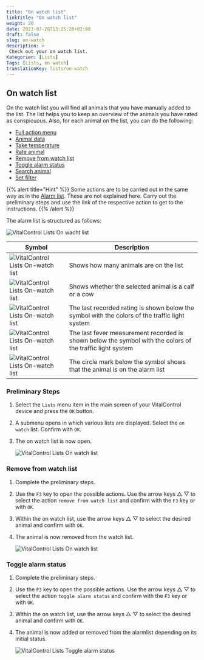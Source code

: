 ```yaml
---
title: "On watch list"
linkTitle: "On watch list"
weight: 20
date: 2023-07-28T13:25:28+02:00
draft: false
slug: on-watch
description: >
 Check out your on watch list. 
Kategorien: [Lists]
Tags: [Lists, on watch]
translationKey: lists/on-watch
---
```

## On watch list

On the watch list you will find all animals that you have manually added to the list. The list helps you to keep an overview of the animals you have rated as conspicuous. Also, for each animal on the list, you can do the following:

- [Full action menu](../alarm/#full-action-menu)
- [Animal data](../alarm/#animal-data)
- [Take temperature](../alarm/#take-temperature)
- [Rate animal](../alarm/#rate-animal)
- [Remove from watch list](#remove-from-watch-list)
- [Toggle alarm status](#toggle-alarm-status)
- [Search animal](../alarm/#search-animal)
- [Set filter](../alarm/#set-filter)

{{% alert title="Hint" %}}
Some actions are to be carried out in the same way as in the [Alarm list](../alarm). These are not explained here. Carry out the preliminary steps and use the link of the respective action to get to the instructions.
{{% /alert %}}

The alarm list is structured as follows:

   ![VitalControl Lists On wacht list](../images/onwatchstructure.png "Structure of the on watch list")

|Symbol   | Description
|-------  |----
   ![VitalControl Lists On-watch list](../images/kopf.png "Head") | Shows how many animals are on the list
| ![VitalControl Lists On-watch list](../images/kopf2.png "ID") | Shows whether the selected animal is a calf or a cow
| ![VitalControl Lists On-watch list](../images/auge.png "Rating") | The last recorded rating is shown below the symbol with the colors of the traffic light system
|![VitalControl Lists On-watch list](../images/thermometer.png "Thermometer") | The last fever measurement recorded is shown below the symbol with the colors of the traffic light system
|![VitalControl Lists On-watch list](../images/alarm2.png "Alarm") | The circle mark below the symbol shows that the animal is on the alarm list

### Preliminary Steps

1. Select the `Lists` menu item in the main screen of your VitalControl device and press the `OK` button.

2. A submenu opens in which various lists are displayed. Select the `on watch` list. Confirm with `OK`.

3. The on watch list is now open.

   ![VitalControl Lists On watch list](../images/firststeps2.png "Preliminary Steps")

### Remove from watch list

1. Complete the preliminary steps.

2. Use the `F3` key to open the possible actions. Use the arrow keys △ ▽ to select the action `remove from watch list` and confirm with the `F3` key or with `OK`.

3. Within the on watch list, use the arrow keys △ ▽ to select the desired animal and confirm with `OK`.

4. The animal is now removed from the watch list. 

   ![VitalControl Lists On watch list](../images/remove.png "Remove from watch list")

### Toggle alarm status

1. Complete the preliminary steps.

2. Use the `F3` key to open the possible actions. Use the arrow keys △ ▽ to select the action `toggle alarm status` and confirm with the `F3` key or with `OK`.

3. Within the on watch list, use the arrow keys △ ▽ to select the desired animal and confirm with `OK`.

4. The animal is now added or removed from the alarmlist depending on its initial status.

   ![VitalControl Lists Toggle alarm status](../images/alarmstatus.png "Toggle alarm status")
